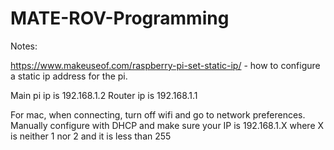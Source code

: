 # MATE-ROV-Programming

Notes:

https://www.makeuseof.com/raspberry-pi-set-static-ip/ - how to configure a static ip address for the pi.

Main pi ip is 192.168.1.2
Router ip is 192.168.1.1

For mac, when connecting, turn off wifi and go to network preferences. Manually configure with DHCP and make sure your IP is 192.168.1.X where X is neither 1 nor 2 and it is less than 255
